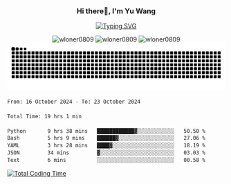 <h3 align="center">Hi there👋, I'm Yu Wang</h1>

<p align="center"><a href="https://git.io/typing-svg"><img src="https://readme-typing-svg.demolab.com?font=Alex+Brush&size=18&pause=1000&color=716A50&background=6F66FF00&center=true&vCenter=true&width=435&lines=To+love+oneself+is+the+beginning+of+a+lifelong+romance.+%E2%80%94+Oscar+Wilde" alt="Typing SVG" /></a></p>


<p align="center">
 <img src="https://github-readme-stats.vercel.app/api/top-langs?username=wloner0809&show_icons=true&locale=en&layout=compact" alt="wloner0809" height=120 />
 <img src="https://github-readme-stats.vercel.app/api?username=wloner0809&show_icons=true&locale=en" alt="wloner0809" height=120 />
 <img src="https://github-readme-streak-stats.herokuapp.com/?user=wloner0809&" alt="wloner0809" height=120 />
 <img src="https://github.com/Wloner0809/Wloner0809/blob/output/github-contribution-grid-snake.svg">
</p>
 
<!--START_SECTION:waka-->

```txt
From: 16 October 2024 - To: 23 October 2024

Total Time: 19 hrs 1 min

Python       9 hrs 38 mins   ████████████▓░░░░░░░░░░░░   50.50 %
Bash         5 hrs 9 mins    ██████▓░░░░░░░░░░░░░░░░░░   27.06 %
YAML         3 hrs 28 mins   ████▓░░░░░░░░░░░░░░░░░░░░   18.19 %
JSON         34 mins         ▓░░░░░░░░░░░░░░░░░░░░░░░░   03.03 %
Text         6 mins          ░░░░░░░░░░░░░░░░░░░░░░░░░   00.58 %
```

<!--END_SECTION:waka-->

[![Total Coding Time](https://wakatime.com/badge/user/3b010e91-e8bb-445f-9eac-c8ab5bc30cb6.svg)](https://wakatime.com/@3b010e91-e8bb-445f-9eac-c8ab5bc30cb6)
